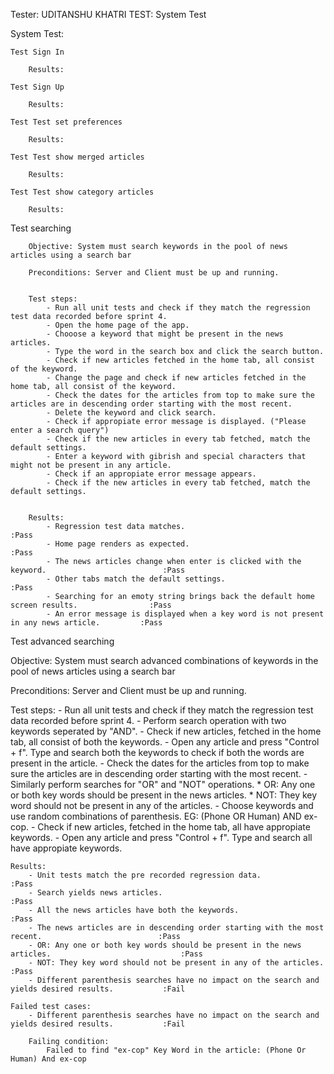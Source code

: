 Tester: UDITANSHU KHATRI
TEST: System Test

System Test:

    Test Sign In

        Results:

    Test Sign Up

        Results:

    Test Test set preferences

        Results:

    Test Test show merged articles

        Results:

    Test Test show category articles

        Results:
    
Test searching

        Objective: System must search keywords in the pool of news articles using a search bar

        Preconditions: Server and Client must be up and running.


        Test steps:
            - Run all unit tests and check if they match the regression test data recorded before sprint 4.
            - Open the home page of the app.
            - Chooose a keyword that might be present in the news articles.
            - Type the word in the search box and click the search button.
            - Check if new articles fetched in the home tab, all consist of the keyword.
            - Change the page and check if new articles fetched in the home tab, all consist of the keyword.
            - Check the dates for the articles from top to make sure the articles are in descending order starting with the most recent.
            - Delete the keyword and click search.
            - Check if appropiate error message is displayed. ("Please enter a search query")
            - Check if the new articles in every tab fetched, match the default settings.
            - Enter a keyword with gibrish and special characters that might not be present in any article.
            - Check if an appropiate error message appears.
            - Check if the new articles in every tab fetched, match the default settings.


        Results:
            - Regression test data matches.                                                             :Pass
            - Home page renders as expected.                                                            :Pass
            - The news articles change when enter is clicked with the keyword.                          :Pass
            - Other tabs match the default settings.                                                    :Pass
            - Searching for an emoty string brings back the default home screen results.                :Pass
            - An error message is displayed when a key word is not present in any news article.         :Pass


Test advanced searching

Objective: System must search advanced combinations of keywords in the pool of news articles using a search bar

Preconditions: Server and Client must be up and running.


Test steps:
        - Run all unit tests and check if they match the regression test data recorded before sprint 4.
        - Perform search operation with two keywords seperated by "AND".
        - Check if new articles, fetched in the home tab, all consist of both the keywords.
        - Open any article and press "Control + f". Type and search both the keywords to check if both the words are present in the article.
        - Check the dates for the articles from top to make sure the articles are in descending order starting with the most recent.
        - Similarly perform searches for "OR" and "NOT" operations.
                * OR: Any one or both key words should be present in the news articles.
                * NOT: They key word should not be present in any of the articles.
        - Choose keywords and use random combinations of parenthesis. EG: (Phone OR Human) AND ex-cop.
        - Check if new articles, fetched in the home tab, all have appropiate keywords.
        - Open any article and press "Control + f". Type and search all have appropiate keywords.


    Results:
        - Unit tests match the pre recorded regression data.                                                :Pass
        - Search yields news articles.                                                                      :Pass
        - All the news articles have both the keywords.                                                     :Pass
        - The news articles are in descending order starting with the most recent.                          :Pass
        - OR: Any one or both key words should be present in the news articles.                             :Pass
        - NOT: They key word should not be present in any of the articles.                                  :Pass
        - Different parenthesis searches have no impact on the search and yields desired results.           :Fail   

    Failed test cases:
        - Different parenthesis searches have no impact on the search and yields desired results.           :Fail

        Failing condition: 
            Failed to find "ex-cop" Key Word in the article: (Phone Or Human) And ex-cop